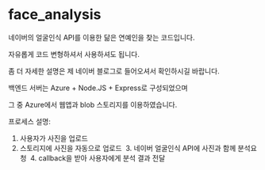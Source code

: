 # face_analysis

네이버의 얼굴인식 API를 이용한 닮은 연예인을 찾는 코드입니다.

자유롭게 코드 변형하셔서 사용하셔도 됩니다.

좀 더 자세한 설명은 제 네이버 블로그로 들어오셔서 확인하시길 바랍니다.

백엔드 서버는 Azure + Node.JS + Express로 구성되었으며

그 중 Azure에서 웹앱과 blob 스토리지를 이용하였습니다.


프로세스 설명:
  1. 사용자가 사진을 업로드
  2. 스토리지에 사진을 자동으로 업로드 
  3. 네이버 얼굴인식 API에 사진과 함께 분석요청
  4. callback을 받아 사용자에게 분석 결과 전달
 
